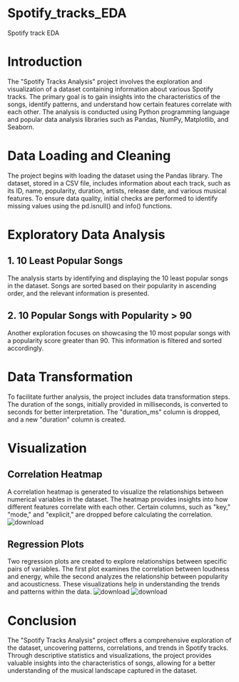 # Spotify_tracks_EDA
Spotify track EDA

# Introduction

The "Spotify Tracks Analysis" project involves the exploration and visualization of a dataset containing information about various Spotify tracks. The primary goal is to gain insights into the characteristics of the songs, identify patterns, and understand how certain features correlate with each other. The analysis is conducted using Python programming language and popular data analysis libraries such as Pandas, NumPy, Matplotlib, and Seaborn.

# Data Loading and Cleaning

The project begins with loading the dataset using the Pandas library. The dataset, stored in a CSV file, includes information about each track, such as its ID, name, popularity, duration, artists, release date, and various musical features. To ensure data quality, initial checks are performed to identify missing values using the pd.isnull() and info() functions.

# Exploratory Data Analysis

## 1. 10 Least Popular Songs

The analysis starts by identifying and displaying the 10 least popular songs in the dataset. Songs are sorted based on their popularity in ascending order, and the relevant information is presented.


## 2. 10 Popular Songs with Popularity > 90
Another exploration focuses on showcasing the 10 most popular songs with a popularity score greater than 90. This information is filtered and sorted accordingly.

# Data Transformation
To facilitate further analysis, the project includes data transformation steps. The duration of the songs, initially provided in milliseconds, is converted to seconds for better interpretation. The "duration_ms" column is dropped, and a new "duration" column is created.

# Visualization
## Correlation Heatmap
A correlation heatmap is generated to visualize the relationships between numerical variables in the dataset. The heatmap provides insights into how different features correlate with each other. Certain columns, such as "key," "mode," and "explicit," are dropped before calculating the correlation. 
![download](https://github.com/DharshanR31/Spotify_tracks_EDA/assets/109989995/2b1b83cb-632d-46bf-bf0c-804034d6f144)

## Regression Plots
Two regression plots are created to explore relationships between specific pairs of variables. The first plot examines the correlation between loudness and energy, while the second analyzes the relationship between popularity and acousticness. These visualizations help in understanding the trends and patterns within the data.
![download](https://github.com/DharshanR31/Spotify_tracks_EDA/assets/109989995/9d7354d6-84bb-4450-8837-1146427e9471)
![download](https://github.com/DharshanR31/Spotify_tracks_EDA/assets/109989995/ca1ab50b-7c63-423e-b232-c55575cbd23a)


# Conclusion
The "Spotify Tracks Analysis" project offers a comprehensive exploration of the dataset, uncovering patterns, correlations, and trends in Spotify tracks. Through descriptive statistics and visualizations, the project provides valuable insights into the characteristics of songs, allowing for a better understanding of the musical landscape captured in the dataset.

